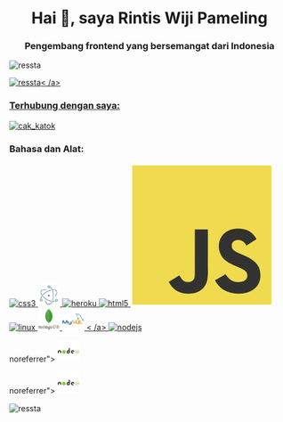 <h1 align="center">Hai 👋, saya Rintis Wiji Pameling</h1>
<h3 align="center">Pengembang frontend yang bersemangat dari Indonesia</h3>

<p align="left"> <img src ="https://komarev.com/ghpvc/?username=ressta&label=Profile%20views&color=0e75b6&style=flat" alt="ressta" /> </p>

<p align="left"> <a href="https ://github.com/ryo-ma/github-profile-trophy"><img src="https://github-profile-trophy.vercel.app/?username=ressta" alt="ressta" />< /a> </p>

<h3 align="left">Terhubung dengan saya:</h3>
<p align="left">
<a href="https://instagram.com/cak_katok" target="blank "><img align="center" src="https://raw.githubusercontent.com/rahuldkjain/github-profile-readme-generator/master/src/images/icons/Social/instagram.svg" alt="cak_katok" height= "30" width="40" /></a>
</p>

<h3 align="left">Bahasa dan Alat:</h3>
<p align="left"> <a href="https://www.w3schools.com/css/" target="_blank" rel="noreferrer"> <img src="https://raw.githubusercontent. com/devicons/devicon/master/icons/css3/css3-original-wordmark.svg" alt="css3" width="40" height="40"/> </a> <a href="https:// www.electronjs.org" target="_blank" rel="noreferrer"> <img src="https://raw.githubusercontent.com/devicons/devicon/master/icons/electron/electron-original.svg" alt= "electron" width="40" height="40"/> </a> <a href="https://heroku.com" target="_blank" rel="noreferrer"> <img src="https://www.vectorlogo.zone/logos/heroku/heroku-icon.svg" alt="heroku" width="40" height="40"/> </a> <a href=" https://www.w3.org/html/" target="_blank" rel="noreferrer"> <img src="https://raw.githubusercontent.com/devicons/devicon/master/icons/html5/html5 -original-wordmark.svg" alt="html5" width="40" height="40"/> </a> <a href="https://developer.mozilla.org/en-US/docs/Web /JavaScript" target="_blank" rel="noreferrer"> <img src="https://raw.githubusercontent.com/devicons/devicon/master/icons/javascript/javascript-original.svg" alt="javascript" lebar = "40" tinggi = "40"/> </a> <a href="https://www.linux.org/" target="_blank" rel="noreferrer"> <img src="https://raw.githubusercontent.com/ devicons/devicon/master/icons/linux/linux-original.svg" alt="linux" width="40" height="40"/> </a> <a href="https://www.mongodb. com/" target="_blank" rel="noreferrer"> <img src="https://raw.githubusercontent.com/devicons/devicon/master/icons/mongodb/mongodb-original-wordmark.svg" alt=" mongodb" width="40" height="40"/> </a> <a href="https://www.mysql.com/" target="_blank" rel="noreferrer"> <img src="https://raw.githubusercontent.com/devicons/devicon/master/icons/mysql/mysql-original-wordmark.svg" alt="mysql" width="40" height="40"/> < /a> <a href="https://nodejs.org" target="_blank" rel="noreferrer"> <img src="https://raw.githubusercontent.com/devicons/devicon/master/icons/ nodejs/nodejs-original-wordmark.svg" alt="nodejs" width="40" height="40"/> </a> </p>noreferrer"> <img src="https://raw.githubusercontent.com/devicons/devicon/master/icons/nodejs/nodejs-original-wordmark.svg" alt="nodejs" width="40" height="40 "/> </a> </p>noreferrer"> <img src="https://raw.githubusercontent.com/devicons/devicon/master/icons/nodejs/nodejs-original-wordmark.svg" alt="nodejs" width="40" height="40 "/> </a> </p>

<p> <img align="center" src="https://github-readme-stats.vercel.app/api?username=ressta&show_icons=true&locale=en" alt="ressta" /></p>

